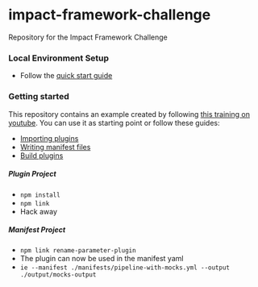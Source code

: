 # impact-framework-challenge
Repository for the Impact Framework Challenge

### Local Environment Setup
* Follow the [quick start guide]( https://if.greensoftware.foundation/users/quick-start/)

### Getting started
This repository contains an example created by following [this training on youtube](https://www.youtube.com/watch?v=fWtt2KmtoBY). You can use it as starting point or follow these guides:
* [Importing plugins](https://if.greensoftware.foundation/users/how-to-import-plugins)
* [Writing manifest files](https://if.greensoftware.foundation/users/how-to-write-manifests/)
* [Build plugins](https://if.greensoftware.foundation/developers/how-to-build-plugins)

##### Plugin Project
* ```npm install```
* ```npm link ```
* Hack away

##### Manifest Project
* ```npm link rename-parameter-plugin```
* The plugin can now be used in the manifest yaml
* ```ie --manifest ./manifests/pipeline-with-mocks.yml --output ./output/mocks-output```
